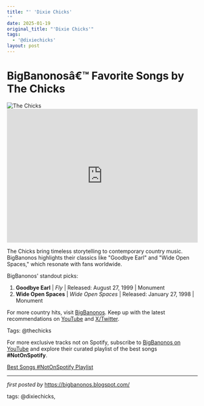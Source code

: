 ```yaml
---
title: "' 'Dixie Chicks'
'"
date: 2025-01-19
original_title: "'Dixie Chicks'"
tags:
  - '@dixiechicks'
layout: post
---
```

<!-- Title of the Post -->
<h1 >BigBanonosâ€™ Favorite Songs by The Chicks</h1> <!-- Featured Image -->
<div > <img src="https://i.scdn.co/image/ab6761610000e5eb43d9d87bba466538f5c40901" alt="The Chicks">
</div> <!-- Spotify Embed -->
<div > <iframe src="https://open.spotify.com/embed/playlist/4yHoFDn9OugrNGy2x4Wy3p?utm_source=generator" width="100%" height="352" frameBorder="0" allowfullscreen="" allow="autoplay; clipboard-write; encrypted-media; fullscreen; picture-in-picture" loading="lazy"></iframe>
</div> <!-- Introductory Text -->
<p >The Chicks bring timeless storytelling to contemporary country music. BigBanonos highlights their classics like "Goodbye Earl" and "Wide Open Spaces," which resonate with fans worldwide.</p> <!-- Song Highlights -->
<div > <p>BigBanonos' standout picks:</p> <ol> <li><strong>Goodbye Earl</strong> | <em>Fly</em> | Released: August 27, 1999 | Monument</li> <li><strong>Wide Open Spaces</strong> | <em>Wide Open Spaces</em> | Released: January 27, 1998 | Monument</li> </ol>
</div> <!-- Footer Links -->
<div > <p>For more country hits, visit <a href="https://bigbanonos.blogspot.com/" target="_blank">BigBanonos</a>. Keep up with the latest recommendations on <a href="https://www.youtube.com/@BigBanonos" target="_blank">YouTube</a> and <a href="https://x.com/bigbanonos" target="_blank">X/Twitter</a>.</p>
</div> <!-- Tags -->
<p >Tags: @thechicks</p>

<!--Subscribe and Playlist Links-->
<div>
    <p>For more exclusive tracks not on Spotify, subscribe to <a href="https://www.youtube.com/@BigBanonos" target="_blank">BigBanonos on YouTube</a> and explore their curated playlist of the best songs <strong>#NotOnSpotify</strong>.</p>
    <p><a href="https://www.youtube.com/playlist?list=PLtuNtuTatqI0kFahUCbtbfenC_ET5O_tr" target="_blank">Best Songs #NotOnSpotify Playlist<br /></a></p></div>

<hr />

<p><em>first posted by</em> <a href="https://bigbanonos.blogspot.com/" rel="noopener" target="_new">https://bigbanonos.blogspot.com/</a></p>

<p>tags: @dixiechicks,</p>
